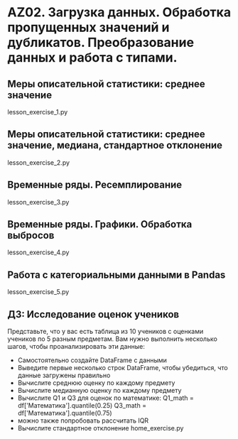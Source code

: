 # AZ02. Загрузка данных. Обработка пропущенных значений и дубликатов. Преобразование данных и работа с типами.

## Меры описательной статистики: среднее значение
lesson_exercise_1.py

## Меры описательной статистики: среднее значение, медиана, стандартное отклонение
lesson_exercise_2.py

## Временные ряды. Ресемплирование
lesson_exercise_3.py

## Временные ряды. Графики. Обработка выбросов
lesson_exercise_4.py

## Работа с категориальными данными в Pandas
lesson_exercise_5.py


## ДЗ: Исследование оценок учеников
Представьте, что у вас есть таблица из 10 учеников с оценками учеников по 5 разным предметам. 
Вам нужно выполнить несколько шагов, чтобы проанализировать эти данные:
* Самостоятельно создайте DataFrame с данными
* Выведите первые несколько строк DataFrame, чтобы убедиться, что данные загружены правильно
* Вычислите среднюю оценку по каждому предмету
* Вычислите медианную оценку по каждому предмету
* Вычислите Q1 и Q3 для оценок по математике:
Q1_math = df['Математика'].quantile(0.25)
Q3_math = df['Математика'].quantile(0.75)
* можно также попробовать рассчитать IQR
* Вычислите стандартное отклонение
home_exercise.py